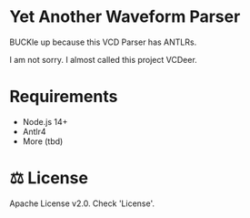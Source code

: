 # Yet Another Waveform Parser
BUCKle up because this VCD Parser has ANTLRs.

I am not sorry. I almost called this project VCDeer.

# Requirements
- Node.js 14+
- Antlr4
- More (tbd)

# ⚖️ License
Apache License v2.0. Check 'License'.